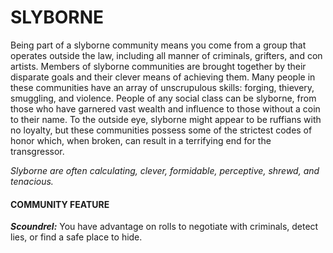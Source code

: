 # SLYBORNE

Being part of a slyborne community means you come from a group that operates outside the law, including all manner of criminals, grifters, and con artists. Members of slyborne communities are brought together by their disparate goals and their clever means of achieving them. Many people in these communities have an array of unscrupulous skills: forging, thievery, smuggling, and violence. People of any social class can be slyborne, from those who have garnered vast wealth and influence to those without a coin to their name. To the outside eye, slyborne might appear to be ruffians with no loyalty, but these communities possess some of the strictest codes of honor which, when broken, can result in a terrifying end for the transgressor.

*Slyborne are often calculating, clever, formidable, perceptive, shrewd, and tenacious.*

#### COMMUNITY FEATURE

***Scoundrel:*** You have advantage on rolls to negotiate with criminals, detect lies, or find a safe place to hide.
